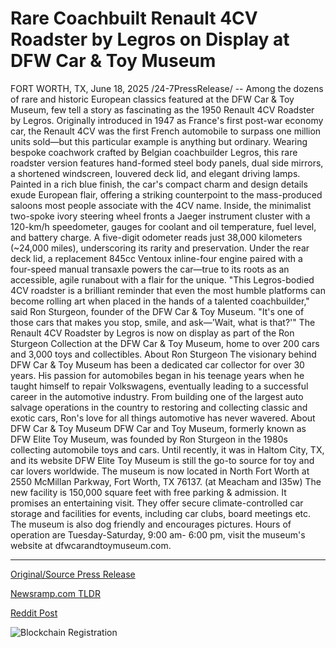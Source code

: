 # Rare Coachbuilt Renault 4CV Roadster by Legros on Display at DFW Car &amp; Toy Museum

FORT WORTH, TX, June 18, 2025 /24-7PressRelease/ -- Among the dozens of rare and historic European classics featured at the DFW Car & Toy Museum, few tell a story as fascinating as the 1950 Renault 4CV Roadster by Legros. Originally introduced in 1947 as France's first post-war economy car, the Renault 4CV was the first French automobile to surpass one million units sold—but this particular example is anything but ordinary.  Wearing bespoke coachwork crafted by Belgian coachbuilder Legros, this rare roadster version features hand-formed steel body panels, dual side mirrors, a shortened windscreen, louvered deck lid, and elegant driving lamps. Painted in a rich blue finish, the car's compact charm and design details exude European flair, offering a striking counterpoint to the mass-produced saloons most people associate with the 4CV name.  Inside, the minimalist two-spoke ivory steering wheel fronts a Jaeger instrument cluster with a 120-km/h speedometer, gauges for coolant and oil temperature, fuel level, and battery charge. A five-digit odometer reads just 38,000 kilometers (~24,000 miles), underscoring its rarity and preservation.  Under the rear deck lid, a replacement 845cc Ventoux inline-four engine paired with a four-speed manual transaxle powers the car—true to its roots as an accessible, agile runabout with a flair for the unique.  "This Legros-bodied 4CV roadster is a brilliant reminder that even the most humble platforms can become rolling art when placed in the hands of a talented coachbuilder," said Ron Sturgeon, founder of the DFW Car & Toy Museum. "It's one of those cars that makes you stop, smile, and ask—'Wait, what is that?'"  The Renault 4CV Roadster by Legros is now on display as part of the Ron Sturgeon Collection at the DFW Car & Toy Museum, home to over 200 cars and 3,000 toys and collectibles.  About Ron Sturgeon The visionary behind DFW Car & Toy Museum has been a dedicated car collector for over 30 years. His passion for automobiles began in his teenage years when he taught himself to repair Volkswagens, eventually leading to a successful career in the automotive industry. From building one of the largest auto salvage operations in the country to restoring and collecting classic and exotic cars, Ron's love for all things automotive has never wavered.  About DFW Car & Toy Museum DFW Car and Toy Museum, formerly known as DFW Elite Toy Museum, was founded by Ron Sturgeon in the 1980s collecting automobile toys and cars. Until recently, it was in Haltom City, TX, and its website DFW Elite Toy Museum is still the go-to source for toy and car lovers worldwide. The museum is now located in North Fort Worth at 2550 McMillan Parkway, Fort Worth, TX 76137. (at Meacham and I35w) The new facility is 150,000 square feet with free parking & admission. It promises an entertaining visit. They offer secure climate-controlled car storage and facilities for events, including car clubs, board meetings etc. The museum is also dog friendly and encourages pictures. Hours of operation are Tuesday-Saturday, 9:00 am- 6:00 pm, visit the museum's website at dfwcarandtoymuseum.com. 

---

[Original/Source Press Release](https://www.24-7pressrelease.com/press-release/523951/rare-coachbuilt-renault-4cv-roadster-by-legros-on-display-at-dfw-car-toy-museum)
                    

[Newsramp.com TLDR](https://newsramp.com/curated-news/rare-1950-renault-4cv-roadster-by-legros-steals-spotlight-at-dfw-museum/f481db632fb1a496483298ae9515e94b) 

 



[Reddit Post](https://www.reddit.com/r/Lifestyle_Culture/comments/1leb5n4/rare_1950_renault_4cv_roadster_by_legros_steals/) 



![Blockchain Registration](https://cdn.newsramp.app/24-7PressRelease/qrcode/256/18/calmIotW.webp)